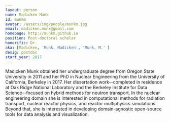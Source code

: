 ```yaml
---
layout: person
name: Madicken Munk
id: munkm
avatar: /assets/img/people/munkm.jpg 
email: madicken.munk@gmail.com
homepage: http://munkm.github.io 
position: Post-doctoral scholar
honorific: Dr.
aka: [Madicken, 'Munk, Madicken', 'Munk, M.' ]
desig: postdoc
start_year: 2017
---
```


Madicken Munk obtained her undergraduate degree from Oregon State University in
2011 and her PhD in Nuclear Engineering from the University of California,
Berkeley in 2017. Her dissertation work--completed in residence at Oak Ridge National 
Laboratory and the
Berkeley Institute for Data Science--focused on hybrid methods for neutron transport. 
In the nuclear engineering domain she is interested in
computational methods for radiation transport, nuclear reactor physics, and
reactor multiphysics simulations. Beyond that, she is interested in developing
domain-agnostic open-source tools for data analysis and visualization. 

